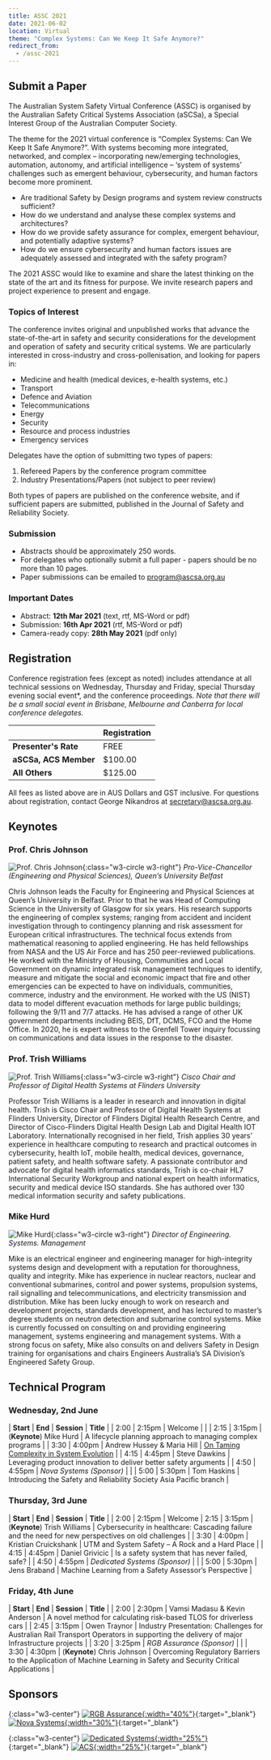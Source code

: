 ```yaml
---
title: ASSC 2021
date: 2021-06-02
location: Virtual
theme: "Complex Systems: Can We Keep It Safe Anymore?"
redirect_from:
  - /assc-2021
---
```


## Submit a Paper
The Australian System Safety Virtual Conference (ASSC) is organised by the Australian Safety Critical Systems Association (aSCSa), a Special Interest Group of the Australian Computer Society. ​

The theme for the 2021 virtual conference is “Complex Systems: Can We Keep It Safe Anymore?”. With systems becoming more integrated, networked, and complex – incorporating new/emerging technologies, automation, autonomy, and artificial intelligence – ‘system of systems’ challenges such as emergent behaviour, cybersecurity, and human factors become more prominent.
- Are traditional Safety by Design programs and system review constructs sufficient?
- How do we understand and analyse these complex systems and architectures?
- How do we provide safety assurance for complex, emergent behaviour, and potentially adaptive systems?
- How do we ensure cybersecurity and human factors issues are adequately assessed and integrated with the safety program?

The 2021 ASSC would like to examine and share the latest thinking on the state of the art and its fitness for purpose. We invite research papers and project experience to present and engage.

### ​Topics of Interest

The conference invites original and unpublished works that advance the state-of-the-art in safety and security considerations for the development and operation of safety and security critical systems. We are particularly interested in cross-industry and cross-pollenisation, and looking for papers in:
- Medicine and health (medical devices, e-health systems, etc.)
- Transport
- Defence and Aviation
- Telecommunications
- Energy
- Security
- Resource and process industries
- Emergency services

Delegates have the option of submitting two types of papers:
1. Refereed Papers by the conference program committee
2. Industry Presentations/Papers (not subject to peer review)

Both types of papers are published on the conference website, and if sufficient papers are submitted, published in the Journal of Safety and Reliability Society.

### Submission
- Abstracts should be approximately 250 words.
- For delegates who optionally submit a full paper - papers should be no more than 10 pages.
- Paper submissions can be emailed to [program@ascsa.org.au](mailto:program@ascsa.org.au)

### Important Dates
- Abstract: **12th Mar 2021** (text, rtf, MS-Word or pdf)
- Submission: **16th Apr 2021** (rtf, MS-Word or pdf)
- Camera-ready copy: **28th May 2021** (pdf only)

## Registration
Conference registration fees (except as noted) includes attendance at all technical sessions on Wednesday, Thursday and Friday, special Thursday evening social event*, and the conference proceedings.
*Note that there will be a small social event in Brisbane, Melbourne and Canberra for local conference delegates.*

|  | Registration |
|-------|--------|
| **Presenter's Rate** | FREE |
| **aSCSa, ACS Member** | $100.00 |
| **All Others** | $125.00 |

All fees as listed above are in AUS Dollars and GST inclusive. For questions about registration, contact George Nikandros at [secretary@ascsa.org.au](mailto:secretary@ascsa.org.au).

## Keynotes

### Prof. Chris Johnson
![Prof. Chris Johnson](/assets/img/conferences/2021/chris_johnson.png){:class="w3-circle w3-right"}
*Pro-Vice-Chancellor (Engineering and Physical Sciences), Queen’s University Belfast*

Chris Johnson leads the Faculty for Engineering and Physical Sciences at Queen’s University in Belfast. Prior to that he was Head of Computing Science in the University of Glasgow for six years. His research supports the engineering of complex systems; ranging from accident and incident investigation through to contingency planning and risk assessment for European critical infrastructures. The technical focus extends from mathematical reasoning to applied engineering. He has held fellowships from NASA and the US Air Force and has 250 peer-reviewed publications. He worked with the Ministry of Housing, Communities and Local Government on dynamic integrated risk management techniques to identify, measure and mitigate the social and economic impact that fire and other emergencies can be expected to have on individuals, communities, commerce, industry and the environment. He worked with the US (NIST) data to model different evacuation methods for large public buildings; following the 9/11 and 7/7 attacks. He has advised a range of other UK government departments including BEIS, DfT, DCMS, FCO and the Home Office. In 2020, he is expert witness to the Grenfell Tower inquiry focussing on communications and data issues in the response to the disaster.

### Prof. Trish Williams
![Prof. Trish Williams](/assets/img/conferences/2021/trish_williams.png){:class="w3-circle w3-right"}
*Cisco Chair and Professor of Digital Health Systems at Flinders University*

Professor Trish Williams is a leader in research and innovation in digital health. Trish is Cisco Chair and Professor of Digital Health Systems at Flinders University, Director of Flinders Digital Health Research Centre, and Director of Cisco-Flinders Digital Health Design Lab and Digital Health IOT Laboratory. Internationally recognised in her field, Trish applies 30 years’ experience in healthcare computing to research and practical outcomes in cybersecurity, health IoT, mobile health, medical devices, governance, patient safety, and health software safety. A passionate contributor and advocate for digital health informatics standards, Trish is co-chair HL7 International Security Workgroup and national expert on health informatics, security and medical device ISO standards. She has authored over 130 medical information security and safety publications.

### Mike Hurd
![Mike Hurd](/assets/img/conferences/2021/mike_hurd.png){:class="w3-circle w3-right"}
*Director of Engineering. Systems. Management*

Mike is an electrical engineer and engineering manager for high-integrity systems design and development with a reputation for thoroughness, quality and integrity. Mike has experience in nuclear reactors, nuclear and conventional submarines, control and power systems, propulsion systems, rail signalling and telecommunications, and electricity transmission and distribution. Mike has been lucky enough to work on research and development projects, standards development, and has lectured to master’s degree students on neutron detection and submarine control systems. Mike is currently focussed on consulting on and providing engineering management, systems engineering and management systems. With a strong focus on safety, Mike also consults on and delivers Safety in Design training for organisations and chairs Engineers Australia’s SA Division’s Engineered Safety Group.

## Technical Program

### Wednesday, 2nd June

| **Start** | **End** | **Session** | **Title** |
| 2:00 | 2:15pm | Welcome | |
| 2:15 | 3:15pm | (**Keynote**) Mike Hurd | A lifecycle planning approach to managing complex programs |
| 3:30 | 4:00pm | Andrew Hussey & Maria Hill | [On Taming Complexity in System Evolution](/assets/docs/conferences/2021/ASSC2021%20-%20Hussey%20and%20Hill%20-%20On%20Taming%20Complexity%20in%20System%20Evolution.pdf) |
| 4:15 | 4:45pm | Steve Dawkins | Leveraging product innovation to deliver better safety arguments |
| 4:50 | 4:55pm | *Nova Systems (Sponsor)* | |
| 5:00 | 5:30pm | Tom Haskins | Introducing the Safety and Reliability Society Asia Pacific branch |

### Thursday, 3rd June

| **Start** | **End** | **Session** | **Title** |
| 2:00 | 2:15pm | Welcome
| 2:15 | 3:15pm | (**Keynote**) Trish Williams | Cybersecurity in healthcare: Cascading failure and the need for new perspectives on old challenges |
| 3:30 | 4:00pm | Kristian Cruickshank | UTM and System Safety – A Rock and a Hard Place |
| 4:15 | 4:45pm | Daniel Grivicic | Is a safety system that has never failed, safe? |
| 4:50 | 4:55pm | *Dedicated Systems (Sponsor)* | |
| 5:00 | 5:30pm | Jens Braband | Machine Learning from a Safety Assessor’s Perspective |

### Friday, 4th June

| **Start** | **End** | **Session** | **Title** |
| 2:00 | 2:30pm | Vamsi Madasu & Kevin Anderson | A novel method for calculating risk-based TLOS for driverless cars |
| 2:45 | 3:15pm | Owen Traynor | Industry Presentation: Challenges for Australian Rail Transport Operators in supporting the delivery of major Infrastructure projects |
| 3:20 | 3:25pm | *RGB Assurance (Sponsor)* | |
| 3:30 | 4:30pm | (**Keynote**) Chris Johnson | Overcoming Regulatory Barriers to the Application of Machine Learning in Safety and Security Critical Applications |

## Sponsors

{:class="w3-center"}
[![RGB Assurance](/assets/img/sponsors/rgb_assurance.png){:width="40%"}](https://rgbassurance.com.au/){:target="_blank"}
[![Nova Systems](/assets/img/sponsors/nova_systems.png){:width="30%"}](https://www.novasystems.com/){:target="_blank"}

{:class="w3-center"}
[![Dedicated Systems](/assets/img/sponsors/dedicated_systems.png){:width="25%"}](https://dedicatedsystems.com.au/){:target="_blank"}
[![ACS](/assets/img/sponsors/acs.png){:width="25%"}](https://www.acs.org.au/){:target="_blank"}
